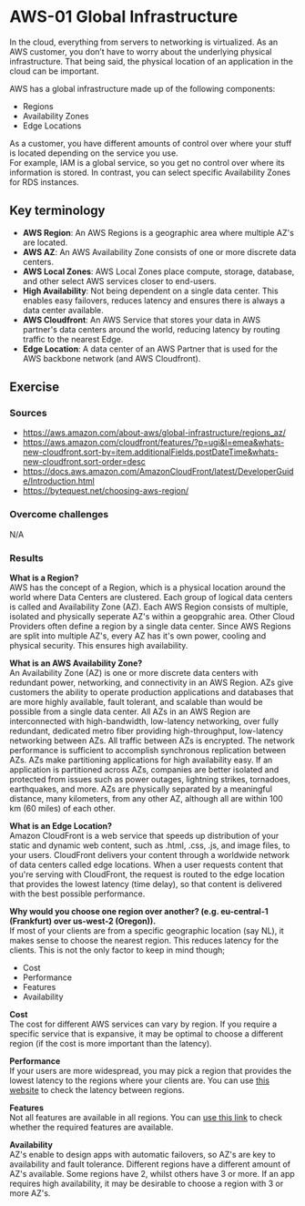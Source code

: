 # AWS-01 Global Infrastructure
In the cloud, everything from servers to networking is virtualized. As an AWS customer, you don’t have to worry about the underlying physical infrastructure. That being said, the physical location of an application in the cloud can be important.  
  
AWS has a global infrastructure made up of the following components:  
- Regions
- Availability Zones
- Edge Locations
  
As a customer, you have different amounts of control over where your stuff is located depending on the service you use.  
For example, IAM is a global service, so you get no control over where its information is stored. In contrast, you can select specific Availability Zones for RDS instances.  
  
## Key terminology
- **AWS Region**: An AWS Regions is a geographic area where multiple AZ's are located.
- **AWS AZ**: An AWS Availability Zone consists of one or more discrete data centers. 
- **AWS Local Zones**: AWS Local Zones place compute, storage, database, and other select AWS services closer to end-users.
- **High Availability**: Not being dependent on a single data center. This enables easy failovers, reduces latency and ensures there is always a data center available. 
- **AWS Cloudfront**: An AWS Service that stores your data in AWS partner's data centers around the world, reducing latency by routing traffic to the nearest Edge.
- **Edge Location**: A data center of an AWS Partner that is used for the AWS backbone network (and AWS Cloudfront).

## Exercise
### Sources
- https://aws.amazon.com/about-aws/global-infrastructure/regions_az/
- https://aws.amazon.com/cloudfront/features/?p=ugi&l=emea&whats-new-cloudfront.sort-by=item.additionalFields.postDateTime&whats-new-cloudfront.sort-order=desc
- https://docs.aws.amazon.com/AmazonCloudFront/latest/DeveloperGuide/Introduction.html
- https://bytequest.net/choosing-aws-region/

### Overcome challenges
N/A

### Results
**What is a Region?**  
AWS has the concept of a Region, which is a physical location around the world where Data Centers are clustered. Each group of logical data centers is called and Availability Zone (AZ). Each AWS Region consists of multiple, isolated and physically seperate AZ's within a geopgrahic area. Other Cloud Providers often define a region by a single data center. Since AWS Regions are split into multiple AZ's, every AZ has it's own power, cooling and physical security. This ensures high availability.  
  
**What is an AWS Availability Zone?**  
An Availability Zone (AZ) is one or more discrete data centers with redundant power, networking, and connectivity in an AWS Region. AZs give customers the ability to operate production applications and databases that are more highly available, fault tolerant, and scalable than would be possible from a single data center. All AZs in an AWS Region are interconnected with high-bandwidth, low-latency networking, over fully redundant, dedicated metro fiber providing high-throughput, low-latency networking between AZs. All traffic between AZs is encrypted. The network performance is sufficient to accomplish synchronous replication between AZs. AZs make partitioning applications for high availability easy. If an application is partitioned across AZs, companies are better isolated and protected from issues such as power outages, lightning strikes, tornadoes, earthquakes, and more. AZs are physically separated by a meaningful distance, many kilometers, from any other AZ, although all are within 100 km (60 miles) of each other.
    
**What is an Edge Location?**  
Amazon CloudFront is a web service that speeds up distribution of your static and dynamic web content, such as .html, .css, .js, and image files, to your users. CloudFront delivers your content through a worldwide network of data centers called edge locations. When a user requests content that you're serving with CloudFront, the request is routed to the edge location that provides the lowest latency (time delay), so that content is delivered with the best possible performance.
  
**Why would you choose one region over another? (e.g. eu-central-1 (Frankfurt) over us-west-2 (Oregon)).**  
If most of your clients are from a specific geographic location (say NL), it makes sense to choose the nearest region. This reduces latency for the clients. This is not the only factor to keep in mind though;
- Cost
- Performance
- Features
- Availability
  
**Cost**  
The cost for different AWS services can vary by region. If you require a specific service that is expansive, it may be optimal to choose a different region (if the cost is more important than the latency).  
  
**Performance**  
If your users are more widespread, you may pick a region that provides the lowest latency to the regions where your clients are. You can use [this website](https://www.cloudping.co/grid) to check the latency between regions.  
  
**Features**  
Not all features are available in all regions. You can [use this link](https://aws.amazon.com/about-aws/global-infrastructure/regional-product-services/) to check whether the required features are available.  
  
**Availability**  
AZ's enable to design apps with automatic failovers, so AZ's are key to availability and fault tolerance. Different regions have a different amount of AZ's available. Some regions have 2, whilst others have 3 or more. If an app requires high availability, it may be desirable to choose a region with 3 or more AZ's.


